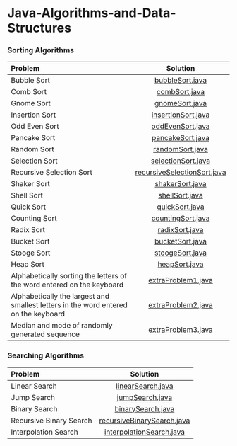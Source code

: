 # Java-Algorithms-and-Data-Structures


### Sorting Algorithms
| Problem | Solution |
| :------------ | :----------: |
| Bubble Sort | [bubbleSort.java](sorting-algorithms/bubbleSort/bubbleSort.java)|
| Comb Sort | [combSort.java](sorting-algorithms/combSort/combSort.java)|
| Gnome Sort | [gnomeSort.java](sorting-algorithms/gnomeSort/gnomeSort.java)|
| Insertion Sort | [insertionSort.java](sorting-algorithms/insertionSort/insertionSort.java)|
| Odd Even Sort | [oddEvenSort.java](sorting-algorithms/oddEvenSort/oddEvenSort.java)|
| Pancake Sort | [pancakeSort.java](sorting-algorithms/pancakeSort/pancakeSort.java)|
| Random Sort | [randomSort.java](sorting-algorithms/randomSort/randomSort.java)| 
| Selection Sort| [selectionSort.java](sorting-algorithms/selectionSort/selectionSort.java)| 
| Recursive Selection Sort| [recursiveSelectionSort.java](sorting-algorithms/selectionSort/recursiveSelectionSort.java)| 
| Shaker Sort | [shakerSort.java](sorting-algorithms/shakerSort/shakerSort.java)| 
| Shell Sort | [shellSort.java](sorting-algorithms/shellSort/shellSort.java)| 
| Quick Sort | [quickSort.java](sorting-algorithms/quickSort/quickSort.java)| 
| Counting Sort | [countingSort.java](sorting-algorithms/countingSort/countingSort.java)| 
| Radix Sort | [radixSort.java](sorting-algorithms/radixSort/radixSort.java)| 
| Bucket Sort | [bucketSort.java](sorting-algorithms/bucketSort/bucketSort.java)| 
| Stooge Sort | [stoogeSort.java](sorting-algorithms/stoogeSort/stoogeSort.java)| 
| Heap Sort | [heapSort.java](sorting-algorithms/heapSort/heapSort.java)| 
| Alphabetically sorting the letters of the word entered on the keyboard | [extraProblem1.java](sorting-algorithms/extraProblem1/extraProblem1.java)| 
| Alphabetically the largest and smallest letters in the word entered on the keyboard | [extraProblem2.java](sorting-algorithms/extraProblem2/extraProblem2.java)| 
| Median and mode of randomly generated sequence | [extraProblem3.java](sorting-algorithms/extraProblem3/extraProblem3.java)| 

### Searching Algorithms
| Problem | Solution |
| :------------ | :----------: |
| Linear Search | [linearSearch.java](searching-algorithms/linearSearch/linearSearch.java)|
| Jump Search | [jumpSearch.java](searching-algorithms/jumpSearch/jumpSearch.java)|
| Binary Search | [binarySearch.java](searching-algorithms/binarySearch/binarySearch.java)|
| Recursive Binary Search | [recursiveBinarySearch.java](searching-algorithms/recursiveBinarySearch/recursiveBinarySearch.java)|
| Interpolation Search | [interpolationSearch.java](searching-algorithms/interpolationSearch/interpolationSearch.java)|
